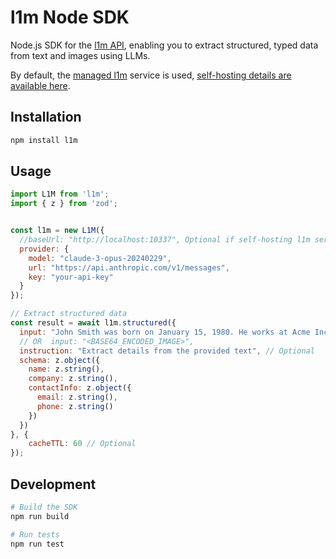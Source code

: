 # l1m Node SDK

Node.js SDK for the [l1m API](https://l1m.io), enabling you to extract structured, typed data from text and images using LLMs.

By default, the [managed l1m](https://l1m.io) service is used, [self-hosting details are available here](https://github.com/inferablehq/l1m/blob/main/local.md).

## Installation

```bash
npm install l1m
```

## Usage

```javascript
import L1M from 'l1m';
import { z } from 'zod';


const l1m = new L1M({
  //baseUrl: "http://localhost:10337", Optional if self-hosting l1m server
  provider: {
    model: "claude-3-opus-20240229",
    url: "https://api.anthropic.com/v1/messages",
    key: "your-api-key"
  }
});

// Extract structured data
const result = await l1m.structured({
  input: "John Smith was born on January 15, 1980. He works at Acme Inc. as a Senior Engineer and can be reached at john.smith@example.com or by phone at (555) 123-4567.",
  // OR  input: "<BASE64_ENCODED_IMAGE>",
  instruction: "Extract details from the provided text", // Optional
  schema: z.object({
    name: z.string(),
    company: z.string(),
    contactInfo: z.object({
      email: z.string(),
      phone: z.string()
    })
  })
}, {
    cacheTTL: 60 // Optional
});
```

## Development

```bash
# Build the SDK
npm run build

# Run tests
npm run test
```
